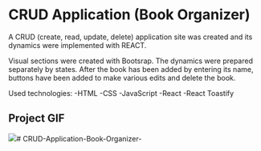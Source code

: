  <h1>CRUD Application (Book Organizer)</h1> 

A CRUD (create, read, update, delete) application site was created and its dynamics were implemented with REACT.

Visual sections were created with Bootsrap. The dynamics were prepared separately by states. After the book has been added by entering its name, buttons have been added to make various edits and delete the book.

Used technologies:
  -HTML
  -CSS
  -JavaScript
  -React
  -React Toastify

<h2>Project GIF</h2>

<img src="/public/CRUD — Mozilla Firefox 2024-01-31 22-40-22.gif"/>#   C R U D - A p p l i c a t i o n - B o o k - O r g a n i z e r -  
 